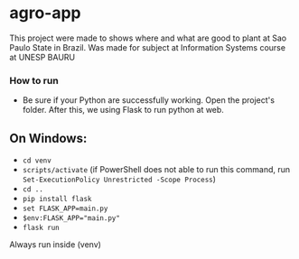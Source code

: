 # agro-app
This project were made to shows where and what are good to plant at Sao Paulo State in Brazil. Was made for subject at Information Systems course at UNESP BAURU

### How to run
- Be sure if your Python are successfully working. Open the project's folder. After this, we using Flask to run python at web.

## On Windows:
- `cd venv`
- `scripts/activate` (if PowerShell does not able to run this command, run `Set-ExecutionPolicy Unrestricted -Scope Process`)
- `cd ..`
- `pip install flask`
- `set FLASK_APP=main.py`
- `$env:FLASK_APP="main.py"`
- `flask run`

Always run inside (venv)

